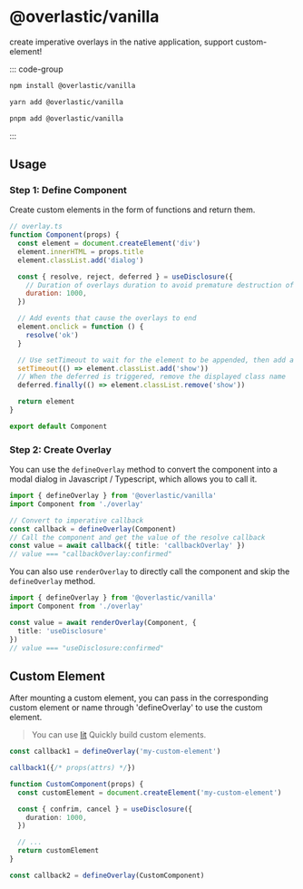# @overlastic/vanilla

create imperative overlays in the native application, support custom-element!

::: code-group

```bash [npm]
npm install @overlastic/vanilla
```

```bash [yarn]
yarn add @overlastic/vanilla
```

```bash [pnpm]
pnpm add @overlastic/vanilla
```

:::

## Usage

### Step 1: Define Component

Create custom elements in the form of functions and return them.

```js
// overlay.ts
function Component(props) {
  const element = document.createElement('div')
  element.innerHTML = props.title
  element.classList.add('dialog')

  const { resolve, reject, deferred } = useDisclosure({
    // Duration of overlays duration to avoid premature destruction of the component
    duration: 1000,
  })

  // Add events that cause the overlays to end
  element.onclick = function () {
    resolve('ok')
  }

  // Use setTimeout to wait for the element to be appended, then add a class name with animation
  setTimeout(() => element.classList.add('show'))
  // When the deferred is triggered, remove the displayed class name
  deferred.finally(() => element.classList.remove('show'))

  return element
}

export default Component
```

### Step 2: Create Overlay

You can use the `defineOverlay` method to convert the component into a modal dialog in Javascript / Typescript, which allows you to call it.

```ts
import { defineOverlay } from '@overlastic/vanilla'
import Component from './overlay'

// Convert to imperative callback
const callback = defineOverlay(Component)
// Call the component and get the value of the resolve callback
const value = await callback({ title: 'callbackOverlay' })
// value === "callbackOverlay:confirmed"
```

You can also use `renderOverlay` to directly call the component and skip the `defineOverlay` method.

```ts
import { defineOverlay } from '@overlastic/vanilla'
import Component from './overlay'

const value = await renderOverlay(Component, {
  title: 'useDisclosure'
})
// value === "useDisclosure:confirmed"
```

## Custom Element

After mounting a custom element, you can pass in the corresponding custom element or name through 'defineOverlay' to use the custom element.

> You can use [lit](https://lit.dev/) Quickly build custom elements.

```ts
const callback1 = defineOverlay('my-custom-element')

callback1({/* props(attrs) */})

function CustomComponent(props) {
  const customElement = document.createElement('my-custom-element')

  const { confrim, cancel } = useDisclosure({
    duration: 1000,
  })

  // ...
  return customElement
}

const callback2 = defineOverlay(CustomComponent)
```
